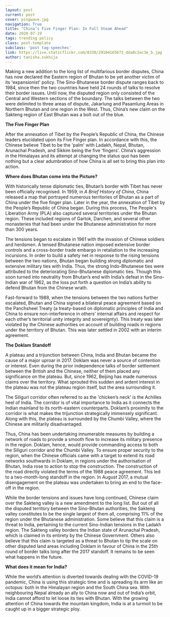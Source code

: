```yaml
---
layout: post
current: post
cover: pingwave.jpg
navigation: True
title: "China’s Five Finger Plan: In Full Steam Ahead"
date: 2020-07-19
tags: trending policy
class: post-template
subclass: 'post tag-speeches'
link: https://live.staticflickr.com/8330/29104165673_dda0c2ec3e_b.jpg
author: tanisha.sukhija
---
```

Making a new addition to the long list of multifarious border disputes, China has now declared the Eastern region of Bhutan to be yet another victim of its 'expansionist' policy. The Sino-Bhutanese border dispute ranges back to 1984, since then the two countries have held 24 rounds of talks to resolve their border issues. Until now, the disputed region only consisted of the Central and Western sections of the boundary. The talks between the two were delimited to three areas of dispute, Jakarlung and Pasamlung Areas in Northern Bhutan and one region in the West. Thus, China’s new claim on the Sakteng region of East Bhutan was a bolt out of the blue.

  

**The Five Finger Plan**

  

After the annexation of Tibet by the People’s Republic of China, the Chinese leaders elucidated upon its Five Finger plan. In accordance with this, the Chinese believe Tibet to be the 'palm' with Ladakh, Nepal, Bhutan, Arunachal Pradesh, and Sikkim being the five 'fingers'. China’s aggression in the Himalayas and its attempt at changing the status quo has been nothing but a clear adumbration of how China is all set to bring this plan into action.

  

**Where does Bhutan come into the Picture?**

  

With historically tense diplomatic ties, Bhutan’s border with Tibet has never been officially recognised. In 1959, in *A Brief History of China*, China released a map that portrayed numerous territories of Bhutan as a part of China under the five finger plan. Later in the year, the annexation of Tibet by the People’s Republic of China began. During this process, The People's Liberation Army (PLA) also captured several territories under the Bhutan region. These included regions of Gartok, Darchen, and several other monasteries that had been under the Bhutanese administration for more than 300 years.

  

The tensions began to escalate in 1961 with the invasion of Chinese soldiers and herdsmen. A tensed Bhutanese nation imposed extensive border controls and a cross-border trade embargo in retaliation to the increasing incursions. In order to build a safety net in response to the rising tensions between the two nations, Bhutan began building strong diplomatic and extensive military ties with India. Thus, the strong Indo-Bhutanese ties were attributed to the deteriorating Sino-Bhutanese diplomatic ties. Though this soon turned into neutrality from Bhutan’s end with India’s defeat in the Sino-Indian war of 1962, as the loss put forth a question on India’s ability to defend Bhutan from the Chinese wrath.

  

Fast-forward to 1988, when the tensions between the two nations further escalated, Bhutan and China signed a bilateral peace agreement based on the Panchsheel Treaty (a treaty-based on diplomatic principles of India and China to ensure non-interference in others’ internal affairs and respect for each other’s territorial unity integrity and sovereignty). This treaty was later violated by the Chinese authorities on account of building roads in regions under the territory of Bhutan. This was later settled in 2002 with an interim agreement.

  

**The Doklam Standoff**

  

A plateau and a trijunction between China, India and Bhutan became the cause of a major uproar in 2017. Doklam was never a source of contention or interest. Even during the prior independence talks of border settlement between the British and the Chinese, neither of them placed any significance on the plateau. But, since 1962, Beijing has made numerous claims over the territory. What sprouted this sudden and ardent interest in the plateau was not the plateau region itself, but the area surrounding it.

  

The Siliguri corridor often referred to as the 'chicken’s neck' is the Achilles heel of India. The corridor is of vital importance to India as it connects the Indian mainland to its north-eastern counterparts. Doklam’s proximity to the corridor is what makes the trijunction strategically immensely significant. Along with this, the plateau is surrounded by the Chumbi Valley, where the Chinese are militarily disadvantaged.

  

Thus, China has been undertaking innumerable measures by building a network of roads to provide a smooth flow to increase its military presence in the region. Doklam, hence, would provide commanding access to both the Siliguri corridor and the Chumbi Valley. To ensure proper security to the region, when the Chinese officials came with a target to extend its road networks southwards in Doklam, in regions under the authorisation of Bhutan, India rose to action to stop the construction. The construction of the road directly violated the terms of the 1988 peace agreement. This led to a two-month-long standoff in the region. In August 2017, a mutual disengagement on the plateau was undertaken to bring an end to the face-off in the region.

  

While the border tensions and issues have long continued, Chinese claim over the Sakteng valley is a new amendment to the long list. But out of all the disputed territory between the Sino-Bhutan authorities, the Sakteng valley constitutes to be the single largest of them all, comprising 11% of the region under the Bhutanese administration. Some believe that this claim is a threat to India, pertaining to the current Sino-Indian tensions in the Ladakh region. The Sakteng valley borders the Indian state of Arunachal Pradesh, which is claimed in its entirety by the Chinese Government. Others also believe that this claim is targeted as a threat to Bhutan to tip the scale on other disputed land areas including Doklam in favour of China in the 25th round of border talks long after the 2017 standoff. It remains to be seen what happens in the future.

  

**What does it mean for India?**

  

While the world’s attention is diverted towards dealing with the COVID-19 pandemic, China is using this strategic time and is spreading its arm like an octopus: both in the Himalayan region and the South China sea. With neighbouring Nepal already an ally to China now and out of India’s orbit, India cannot afford to let loose its ties with Bhutan. With the growing attention of China towards the mountain kingdom, India is at a turmoil to be caught up in a bigger strategic ploy.
